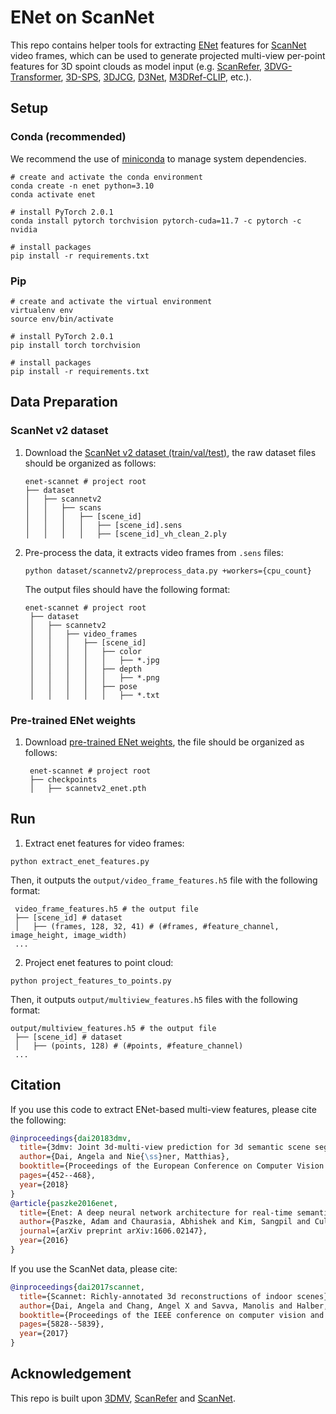 # ENet on ScanNet
This repo contains helper tools for extracting [ENet](https://vitalab.github.io/article/2019/05/06/ENet.html) features for [ScanNet](http://www.scan-net.org/) video frames, which can be used to generate projected multi-view per-point features for 3D spoint clouds as model input (e.g. [ScanRefer](https://github.com/daveredrum/ScanRefer), [3DVG-Transformer](https://github.com/zlccccc/3DVG-Transformer), [3D-SPS](https://github.com/fjhzhixi/3D-SPS), [3DJCG](https://github.com/zlccccc/3DVL_Codebase), [D3Net](https://github.com/daveredrum/D3Net), [M3DRef-CLIP](https://github.com/3dlg-hcvc/M3DRef-CLIP), etc.).

## Setup
### Conda (recommended)
We recommend the use of [miniconda](https://docs.conda.io/en/latest/miniconda.html) to manage system dependencies.

```shell
# create and activate the conda environment
conda create -n enet python=3.10
conda activate enet

# install PyTorch 2.0.1
conda install pytorch torchvision pytorch-cuda=11.7 -c pytorch -c nvidia

# install packages
pip install -r requirements.txt
```

### Pip
```shell
# create and activate the virtual environment
virtualenv env
source env/bin/activate

# install PyTorch 2.0.1
pip install torch torchvision

# install packages
pip install -r requirements.txt
```

## Data Preparation
### ScanNet v2 dataset
1. Download the [ScanNet v2 dataset (train/val/test)](http://www.scan-net.org/), the raw dataset files should be organized as follows:
    ```shell
    enet-scannet # project root
    ├── dataset
    │   ├── scannetv2
    │   │   ├── scans
    │   │   │   ├── [scene_id]
    │   │   │   │   ├── [scene_id].sens
    │   │   │   │   ├── [scene_id]_vh_clean_2.ply
    ```
2. Pre-process the data, it extracts video frames from `.sens` files:
   ```shell
   python dataset/scannetv2/preprocess_data.py +workers={cpu_count}
   ```
   The output files should have the following format:
   ```shell
   enet-scannet # project root
    ├── dataset
    │   ├── scannetv2
    │   │   ├── video_frames
    │   │   │   ├── [scene_id]
    │   │   │   │   ├── color
    │   │   │   │   │   ├── *.jpg
    │   │   │   │   ├── depth
    │   │   │   │   │   ├── *.png
    │   │   │   │   ├── pose
    │   │   │   │   │   ├── *.txt
   ```

### Pre-trained ENet weights
1. Download [pre-trained ENet weights](http://kaldir.vc.in.tum.de/ScanRefer/scannetv2_enet.pth), the file should be organized as follows:
   ```shell
    enet-scannet # project root
    ├── checkpoints
    │   ├── scannetv2_enet.pth
    ```

## Run
1. Extract enet features for video frames:
```shell
python extract_enet_features.py
```
Then, it outputs the `output/video_frame_features.h5` file with the following format:
```shell
 video_frame_features.h5 # the output file
 ├── [scene_id] # dataset
 │   ├── (frames, 128, 32, 41) # (#frames, #feature_channel, image_height, image_width)
 ...
```

2. Project enet features to point cloud:
```shell
python project_features_to_points.py
```
Then, it outputs `output/multiview_features.h5` files with the following format:
```shell
output/multiview_features.h5 # the output file
 ├── [scene_id] # dataset
 │   ├── (points, 128) # (#points, #feature_channel)
 ...
```

## Citation
If you use this code to extract ENet-based multi-view features, please cite the following:
```bibtex
@inproceedings{dai20183dmv,
  title={3dmv: Joint 3d-multi-view prediction for 3d semantic scene segmentation},
  author={Dai, Angela and Nie{\ss}ner, Matthias},
  booktitle={Proceedings of the European Conference on Computer Vision (ECCV)},
  pages={452--468},
  year={2018}
}
@article{paszke2016enet,
  title={Enet: A deep neural network architecture for real-time semantic segmentation},
  author={Paszke, Adam and Chaurasia, Abhishek and Kim, Sangpil and Culurciello, Eugenio},
  journal={arXiv preprint arXiv:1606.02147},
  year={2016}
}
```
If you use the ScanNet data, please cite:
```bibtex
@inproceedings{dai2017scannet,
  title={Scannet: Richly-annotated 3d reconstructions of indoor scenes},
  author={Dai, Angela and Chang, Angel X and Savva, Manolis and Halber, Maciej and Funkhouser, Thomas and Nie{\ss}ner, Matthias},
  booktitle={Proceedings of the IEEE conference on computer vision and pattern recognition},
  pages={5828--5839},
  year={2017}
}
```

## Acknowledgement
This repo is built upon [3DMV](https://github.com/angeladai/3DMV), [ScanRefer](https://github.com/daveredrum/ScanRefer) and [ScanNet](https://github.com/ScanNet/ScanNet).
